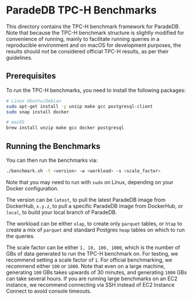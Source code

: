 # ParadeDB TPC-H Benchmarks

This directory contains the TPC-H benchmark framework for ParadeDB. Note that because the TPC-H benchmark structure is slightly modified for convenience of running, mainly to facilitate running queries in a reproducible environment and on macOS for development purposes, the results should _not_ be considered official TPC-H results, as per their guidelines.

## Prerequisites

To run the TPC-H benchmarks, you need to install the following packages:

```bash
# Linux Ubuntu/Debian
sudo apt-get install -y unzip make gcc postgresql-client
sudo snap install docker

# macOS
brew install unzip make gcc docker postgresql
```

## Running the Benchmarks

You can then run the benchmarks via:

```bash
./benchmark.sh -t <version> -w <workload> -s <scale_factor>
```

Note that you may need to run with `sudo` on Linux, depending on your Docker configuration.

The version can be `latest`, to pull the latest ParadeDB image from DockerHub, `x.y.z`, to pull a specific ParadeDB image from DockerHub, or `local`, to build your local branch of ParadeDB.

The workload can be either `olap`, to create only `parquet` tables, or `htap` to create a mix of `parquet` and standard Postgres `heap` tables on which to run the queries.

The scale factor can be either `1, 10, 100, 1000`, which is the number of GBs of data generated to run the TPC-H benchmark on. For testing, we recommend setting a scale factor of `1`. For official benchmarking, we recommend either `100` or `1000`. Note that even on a large machine, generating `100` GBs takes upwards of 30 minutes, and generating `1000` GBs can take several hours. If you are running large benchmarks on an EC2 instance, we recommend connecting via SSH instead of EC2 Instance Connect to avoid console timeouts.
